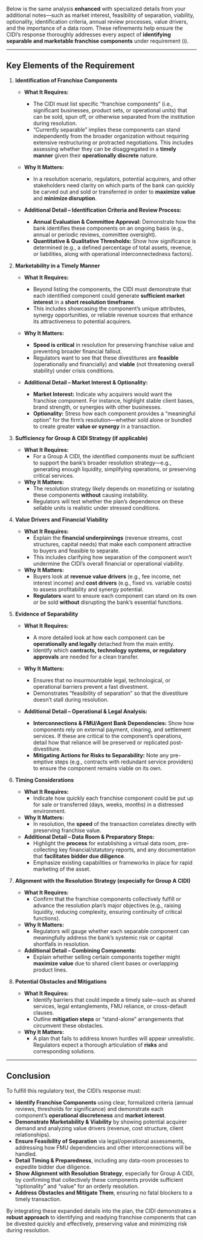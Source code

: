 Below is the same analysis **enhanced** with specialized details from your additional notes—such as market interest, feasibility of separation, viability, optionality, identification criteria, annual review processes, value drivers, and the importance of a data room. These refinements help ensure the CIDI’s response thoroughly addresses every aspect of **identifying separable and marketable franchise components** under requirement (i).

---

## Key Elements of the Requirement

1. **Identification of Franchise Components**  
   - **What It Requires:**  
     - The CIDI must list specific “franchise components” (i.e., significant businesses, product sets, or operational units) that can be sold, spun off, or otherwise separated from the institution during resolution.  
     - “Currently separable” implies these components can stand independently from the broader organization without requiring extensive restructuring or protracted negotiations. This includes assessing whether they can be disaggregated in a **timely manner** given their **operationally discrete** nature.  
   - **Why It Matters:**  
     - In a resolution scenario, regulators, potential acquirers, and other stakeholders need clarity on which parts of the bank can quickly be carved out and sold or transferred in order to **maximize value** and **minimize disruption**.

   - **Additional Detail – Identification Criteria and Review Process:**  
     - **Annual Evaluation & Committee Approval:** Demonstrate how the bank identifies these components on an ongoing basis (e.g., annual or periodic reviews, committee oversight).  
     - **Quantitative & Qualitative Thresholds:** Show how significance is determined (e.g., a defined percentage of total assets, revenue, or liabilities, along with operational interconnectedness factors).

2. **Marketability in a Timely Manner**  
   - **What It Requires:**  
     - Beyond listing the components, the CIDI must demonstrate that each identified component could generate **sufficient market interest** in a **short resolution timeframe**.  
     - This includes showcasing the component’s unique attributes, synergy opportunities, or reliable revenue sources that enhance its attractiveness to potential acquirers.  
   - **Why It Matters:**  
     - **Speed is critical** in resolution for preserving franchise value and preventing broader financial fallout.  
     - Regulators want to see that these divestitures are **feasible** (operationally and financially) and **viable** (not threatening overall stability) under crisis conditions.

   - **Additional Detail – Market Interest & Optionality:**  
     - **Market Interest:** Indicate why acquirers would want the franchise component. For instance, highlight stable client bases, brand strength, or synergies with other businesses.  
     - **Optionality:** Stress how each component provides a “meaningful option” for the firm’s resolution—whether sold alone or bundled to create greater **value or synergy** in a transaction.

3. **Sufficiency for Group A CIDI Strategy (if applicable)**  
   - **What It Requires:**  
     - For a Group A CIDI, the identified components must be sufficient to support the bank’s broader resolution strategy—e.g., generating enough liquidity, simplifying operations, or preserving critical services.  
   - **Why It Matters:**  
     - The resolution strategy likely depends on monetizing or isolating these components **without** causing instability.  
     - Regulators will test whether the plan’s dependence on these sellable units is realistic under stressed conditions.

4. **Value Drivers and Financial Viability**  
   - **What It Requires:**  
     - Explain the **financial underpinnings** (revenue streams, cost structures, capital needs) that make each component attractive to buyers and feasible to separate.  
     - This includes clarifying how separation of the component won’t undermine the CIDI’s overall financial or operational viability.  
   - **Why It Matters:**  
     - Buyers look at **revenue value drivers** (e.g., fee income, net interest income) and **cost drivers** (e.g., fixed vs. variable costs) to assess profitability and synergy potential.  
     - **Regulators** want to ensure each component can stand on its own or be sold **without** disrupting the bank’s essential functions.

5. **Evidence of Separability**  
   - **What It Requires:**  
     - A more detailed look at how each component can be **operationally and legally** detached from the main entity.  
     - Identify which **contracts, technology systems, or regulatory approvals** are needed for a clean transfer.  
   - **Why It Matters:**  
     - Ensures that no insurmountable legal, technological, or operational barriers prevent a fast divestment.  
     - Demonstrates “feasibility of separation” so that the divestiture doesn’t stall during resolution.

   - **Additional Detail – Operational & Legal Analysis:**  
     - **Interconnections & FMU/Agent Bank Dependencies:** Show how components rely on external payment, clearing, and settlement services. If these are critical to the component’s operations, detail how that reliance will be preserved or replicated post-divestiture.  
     - **Mitigating Actions for Risks to Separability:** Note any pre-emptive steps (e.g., contracts with redundant service providers) to ensure the component remains viable on its own.

6. **Timing Considerations**  
   - **What It Requires:**  
     - Indicate how quickly each franchise component could be put up for sale or transferred (days, weeks, months) in a distressed environment.  
   - **Why It Matters:**  
     - In resolution, the **speed** of the transaction correlates directly with preserving franchise value.  
   - **Additional Detail – Data Room & Preparatory Steps:**  
     - Highlight the **process** for establishing a virtual data room, pre-collecting key financial/statutory reports, and any documentation that **facilitates bidder due diligence**.  
     - Emphasize existing capabilities or frameworks in place for rapid marketing of the asset.

7. **Alignment with the Resolution Strategy (especially for Group A CIDI)**  
   - **What It Requires:**  
     - Confirm that the franchise components collectively fulfill or advance the resolution plan’s major objectives (e.g., raising liquidity, reducing complexity, ensuring continuity of critical functions).  
   - **Why It Matters:**  
     - Regulators will gauge whether each separable component can meaningfully address the bank’s systemic risk or capital shortfalls in resolution.  
   - **Additional Detail – Combining Components:**  
     - Explain whether selling certain components together might **maximize value** due to shared client bases or overlapping product lines.

8. **Potential Obstacles and Mitigations**  
   - **What It Requires:**  
     - Identify barriers that could impede a timely sale—such as shared services, legal entanglements, FMU reliance, or cross-default clauses.  
     - Outline **mitigation steps** or “stand-alone” arrangements that circumvent these obstacles.  
   - **Why It Matters:**  
     - A plan that fails to address known hurdles will appear unrealistic. Regulators expect a thorough articulation of **risks** and corresponding solutions.

---

## Conclusion

To fulfill this regulatory text, the CIDI’s response must:

- **Identify Franchise Components** using clear, formalized criteria (annual reviews, thresholds for significance) and demonstrate each component’s **operational discreteness** and **market interest**.  
- **Demonstrate Marketability & Viability** by showing potential acquirer demand and analyzing value drivers (revenue, cost structure, client relationships).  
- **Ensure Feasibility of Separation** via legal/operational assessments, addressing how FMU dependencies and other interconnections will be handled.  
- **Detail Timing & Preparedness**, including any data-room processes to expedite bidder due diligence.  
- **Show Alignment with Resolution Strategy**, especially for Group A CIDI, by confirming that collectively these components provide sufficient “optionality” and “value” for an orderly resolution.  
- **Address Obstacles and Mitigate Them**, ensuring no fatal blockers to a timely transaction.

By integrating these expanded details into the plan, the CIDI demonstrates a **robust approach** to identifying and readying franchise components that can be divested quickly and effectively, preserving value and minimizing risk during resolution.
